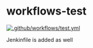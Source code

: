 # workflows-test

[![.github/workflows/test.yml](https://github.com/Iolanta26/workflows-test/actions/workflows/test.yml/badge.svg)](https://github.com/Iolanta26/workflows-test/actions/workflows/test.yml)

Jenkinfile is added as well

